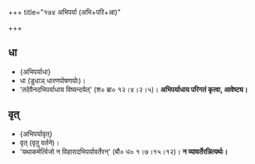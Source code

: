 +++
title="१७४ अभिपर्या (अभि+परि+आ)"

+++

## धा
- {अभिपर्याधा}
- धा (डुधाञ् धारणपोषणयोः)।
- 'तदेवैनदभिपर्याधाय विष्यन्दयेत्' (श० ब्रा०  १२।४।२।५)। **अभिपर्याधाय परिगतं कृत्वा, आवेष्ट्य।**

## वृत्
- {अभिपर्यावृत्}
- वृत् (वृतु वर्तने)।
- 'यथाकर्मर्त्विजो न विहारादभिपर्यावर्तेरन्' (बौ० ध० १।७।१५।१२)। **न व्यावर्तेरन्नित्यर्थः।**
